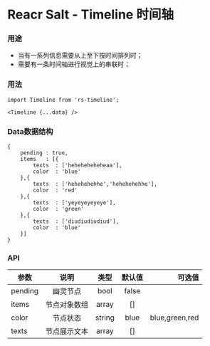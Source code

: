 # Reacr Salt - Timeline 时间轴

### 用途

* 当有一系列信息需要从上至下按时间排列时；
* 需要有一条时间轴进行视觉上的串联时；

### 用法

```
import Timeline from 'rs-timeline';

<Timeline {...data} />
```
### Data数据结构
```
{
	pending : true,
	items	: [{
		texts  : ['heheheheheheaa'],
		color  : 'blue'
	},{
		texts  : ['hehehehehhe','hehehehehhe'],
		color  : 'red'
	},{
		texts  : ['yeyeyeyeyeye'],
		color  : 'green'
	},{
		texts  : ['diudiudiudiud'],
		color  : 'blue'
	}]
}
```

### API

| 参数 | 说明 | 类型 | 默认值 | 可选值 |
| -------- |:-------:|:------:|:--:| ----:|
| pending  | 幽灵节点  | bool | false | |
| items | 节点对象数组  | array | [] | |
| color | 节点状态 | string | blue | blue,green,red |
| texts | 节点展示文本 | array | [] | |
